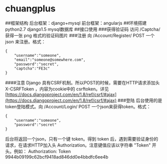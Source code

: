 # chuangplus
##框架结构
后台框架：django+mysql
前台框架：angularjs
##环境搭建
python2.7 django1.5 mysql数据库
##接口使用
###获得验证码
访问 /Captcha/ 获得一张 png 格式的验证码图片
###注册
向 /Account/Register/ POST 一个 json 来注册。格式：
<!--lang: json-->
    {
        "username":"someone",
        "email":"someone@somewhere.com",
        "password":"secret",
        "captcha":"FE3c"
    }
####注意
Django 具有CSRF机制。所以POST的时候，需要在HTTP请求添加头 X-CSRFToken ，内容为cookie中的 csrftoken。详见
[https://docs.djangoproject.com/en/1.8/ref/csrf/#ajax](https://docs.djangoproject.com/en/1.8/ref/csrf/#ajax)
###登陆
后台使用的是token登陆模式。向 /Account/Login/ POST 一个json来获得token。格式：
<!--lang: json-->
    {
        "username":"someone",
        "password":"secret"
    }
后台将返回一个json，只有一个键 token。得到 token 后，遇到需要验证身份的请求，在请求HTTP加入头 Authorization。注意键值应该以字符串 "Token" 开头。例如：
    Authorization: Token 9944b09199c62bcf9418ad846dd0e4bbdfc6ee4b


